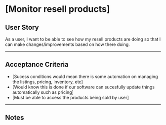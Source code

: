 # [Monitor resell products]

## **User Story**
As a user,
I want to be able to see how my resell products are doing
so that I can make changes/improvements based on how there doing.

---

## **Acceptance Criteria**
- [Sucess conditions would mean there is some automation on managing the listings, pricing, inventory, etc]
- [Would know this is done if our software can sucesfully update things automatically such as pricing]
- [Must be able to access the products being sold by user]

---

## **Notes**

